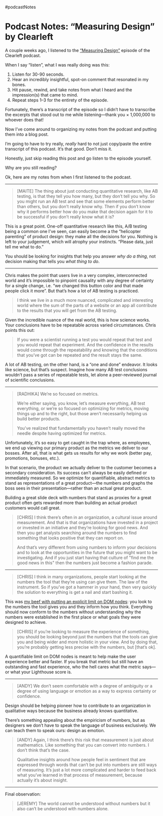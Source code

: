 #podcastNotes

# Podcast Notes: “Measuring Design” by Clearleft

A couple weeks ago, I listened to the [“Measuring Design”](https://podcast.clearleft.com/season03/episode05/) episode of the Clearleft podcast.

When I say “listen”, what I was really doing was this:

1. Listen for 30-90 seconds.
2. Hear an incredibly insightful, spot-on comment that resonated in my bones.
3. Hit pause, rewind, and take notes from what I heard and the impression(s) that came to mind.
4. Repeat steps 1–3 for the entirety of the episode.

Fortunately, there’s a transcript of the episode so I didn’t have to transcribe the excerpts that stood out to me while listening—thank you × 1,000,000 to whoever does that!

Now I’ve come around to organizing my notes from the podcast and putting them into a blog post.

I’m going to have to try really, _really_ hard to not just copy/paste the entire transcript of this podcast. It‘s that good. Don’t miss it.

Honestly, just skip reading this post and go listen to the episode yourself.

Why are you still reading?

Ok, here are my notes from when I first listened to the podcast.

---

> [MAITE] The thing about just conducting quantitative research, like AB testing, is that they tell you how many, but they don’t tell you why. So you might run an AB test and see that some elements perform better than others, but you don’t really know why. Then if you don’t know why it performs better how do you make that decision again for it to be successful if you don’t really know what it is?

This is a great point. One-off quantitative research like this, A/B testing being a common one I've seen, can easily become a the “helicopter parenting” of product design: they make all the decisions for you. Nothing is left to your judgement, which  will atrophy your instincts. “Please data, just tell me what to do.”

You should be looking for insights that help you answer _why do a thing_, not decision making that tells you _what thing to do_.

---

Chris makes the point that users live in a very complex, interconnected world and it’s impossible to pinpoint causality with any degree of certainty for a single change, i.e. “we changed this button color and that made people click it more”. But that’s how a lot of AB testing is practiced.

> I think we live in a much more nuanced, complicated and interesting world where the sum of the parts of a website or an app all contribute to the results that you will get from the AB testing.

Given the incredible nuance of the real world, this is how science works. Your conclusions have to be repeatable across varied circumstances. Chris points this out:

> If you were a scientist running a test you would repeat that test and you would repeat that experiment. And the confidence in the results would come through the repeatability and knowing that the conditions that you’ve got can be repeated and the result stays the same.

A lot of AB testing, on the other hand, is a “one and done” endeavor. It looks like science, but that’s suspect. Imagine how many AB test conclusions wouldn’t pass a series of repeatable tests, let alone a peer-reviewed journal of scientific conclusions. 

---

> [RADHIKA] We’re so focused on metrics.
> 
> We’re either saying, you know, let’s measure everything, AB test everything, or we’re so focused on optimizing for metrics, moving things up and to the right, but those aren’t necessarily helping us build better products.
> 
> You’ve realized that fundamentally you haven’t really moved the needle despite having optimized for metrics.

Unfortunately, it’s so easy to get caught in the trap where, as employees, we end up viewing our primary product as the metrics we deliver to our bosses. After all, that is what gets us results for why we work (better pay, promotions, bonuses, etc.).

In that scenario, the product we actually deliver to the customer becomes a secondary consideration. Its success can't always be easily defined or immediately measured. So we optimize for quantifiable, abstract metrics to stand as representations of a great product—the numbers and graphs the boss sees in their presentation—rather than an actual great product.

Building a great slide deck with numbers that stand as proxies for a great product often gets rewarded more than building an actual product customers would call great.

> [CHRIS] I think there’s often in an organization, a cultural issue around measurement. And that is that organizations have invested in a project or invested in an initiative and they’re looking for good news. And then you get analysts searching around the numbers to find something that looks positive that they can report on.
> 
> And that’s very different from using numbers to inform your decisions and to look at the opportunities in the future that you might want to be investigating. And if you just start having that culture of "find me the good news in this" then the numbers just become a fashion parade.

---

> [CHRIS] I think in many organizations, people start looking at the numbers the tool that they’re using can give them. The law of the instrument. So if you’ve got a hammer in your hand, then very quickly the solution to everything is get a nail and start bashing it.

This was [my beef with putting an explicit limit on DOM nodes](https://blog.jim-nielsen.com/2021/thoughts-on-avoiding-an-excessive-dom-size/): you look to the numbers the tool gives you and they inform how you think. Everything should now conform to the numbers without understanding why the numbers were established in the first place or what goals they were designed to achieve.

> [CHRIS] if you’re looking to measure the experience of something, you should be looking beyond just the numbers that the tools can give you and being wider and more holistic in your view. And by doing that, you’re probably getting less precise with the numbers, but [that’s ok].

A quantifiable limit on DOM nodes is meant to help make the user experience better and faster. If you break that metric but still have an outstanding and fast experience, who the hell cares what the metric says—or what your Lighthouse score is.

---

> [ANDY] We don’t seem comfortable with a degree of ambiguity or a degree of using language or emotion as a way to express certainty or confidence.

Design should be helping pioneer how to contribute to an organization in qualitative ways because the business already knows quantitative.

There’s something appealing about the empiricism of numbers, but as designers we don’t have to speak the language of business exclusively. We can teach them to speak ours: design as emotion. 

> [ANDY] Again, I think there’s this risk that measurement is just about mathematics. Like something that you can convert into numbers. I don’t think that’s the case.
> 
> Qualitative insights around how people feel in sentiment that are expressed through words that can’t be put into numbers are still ways of measuring. It’s just a lot more complicated and harder to feed back what you’ve learned in that process of measurement, because actually it’s about insight.

---

Final observation:

> [JEREMY] The world cannot be understood without numbers but it also can’t be understood with numbers alone.

